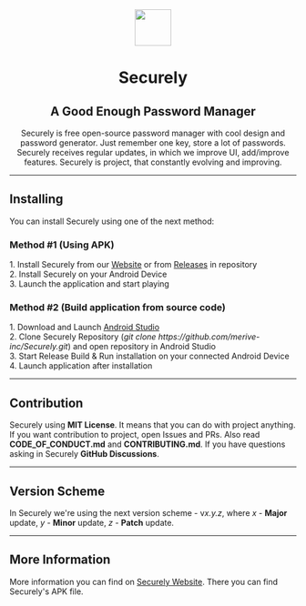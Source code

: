 <div align="center">
    <img src="https://github.com/merive-inc/Securely/blob/main/assets/Securely.svg" width="64">
    <h1 align="center">Securely</h1>
    <h2 align="center">A Good Enough Password Manager</h2>
    <p>
        Securely is free open-source password manager with cool design and password generator. 
        Just remember one key, store a lot of passwords.
        Securely receives regular updates, in which we improve UI, add/improve features.
        Securely is project, that constantly evolving and improving.
    </p>
</div>

<hr/>

<div>
    <h2>Installing</h2>
    <p>
        You can install Securely using one of the next method:
    </p>
    <h3>Method #1 (Using APK)</h3>
    <p>
        1. Install Securely from our <a href="https://merive.herokuapp.com/Securely">Website</a> or from <a href="https://github.com/merive/Securely/releases">Releases</a> in repository<br>
        2. Install Securely on your Android Device<br>
        3. Launch the application and start playing
    </p>
    <h3>Method #2 (Build application from source code)</h3>
    <p>
        1. Download and Launch <a href="https://developer.android.com/studio">Android Studio</a><br>
        2. Clone Securely Repository (<i>git clone https://github.com/merive-inc/Securely.git</i>) and open repository in Android Studio<br>
        3. Start Release Build & Run installation on your connected Android Device<br>
        4. Launch application after installation
    </p>
</div>

<hr/>

<div>
    <h2>Contribution</h2>
    <p>
        Securely using <b>MIT License</b>.
        It means that you can do with project anything.
        If you want contribution to project, open Issues and PRs.
        Also read <b>CODE_OF_CONDUCT.md</b> and <b>CONTRIBUTING.md</b>.
        If you have questions asking in Securely <b>GitHub Discussions</b>.
    </p>
</div>

<hr/>

<div>
    <h2>Version Scheme</h2>
    <p>
        In Securely we're using the next version scheme - v<i>x.y.z</i>,
            where <i>x</i> - <b>Major</b> update, <i>y</i> - <b>Minor</b> update, <i>z</i> - <b>Patch</b> update.
    </p>
</div>

<hr/>

<div>
    <h2>More Information</h2>
    <p>
        More information you can find on <a href="https://merive.herokuapp.com/Securely">Securely Website</a>. 
        There you can find Securely's APK file.
    </p>
</div>
